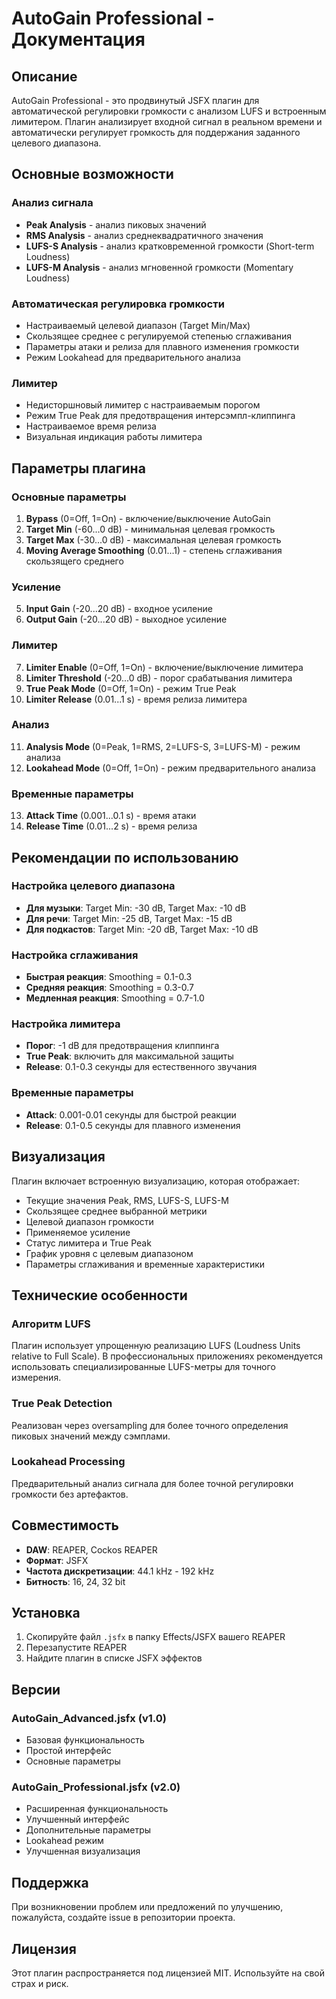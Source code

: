 # AutoGain Professional - Документация

## Описание

AutoGain Professional - это продвинутый JSFX плагин для автоматической регулировки громкости с анализом LUFS и встроенным лимитером. Плагин анализирует входной сигнал в реальном времени и автоматически регулирует громкость для поддержания заданного целевого диапазона.

## Основные возможности

### Анализ сигнала
- **Peak Analysis** - анализ пиковых значений
- **RMS Analysis** - анализ среднеквадратичного значения
- **LUFS-S Analysis** - анализ кратковременной громкости (Short-term Loudness)
- **LUFS-M Analysis** - анализ мгновенной громкости (Momentary Loudness)

### Автоматическая регулировка громкости
- Настраиваемый целевой диапазон (Target Min/Max)
- Скользящее среднее с регулируемой степенью сглаживания
- Параметры атаки и релиза для плавного изменения громкости
- Режим Lookahead для предварительного анализа

### Лимитер
- Недисторшновый лимитер с настраиваемым порогом
- Режим True Peak для предотвращения интерсэмпл-клиппинга
- Настраиваемое время релиза
- Визуальная индикация работы лимитера

## Параметры плагина

### Основные параметры
1. **Bypass** (0=Off, 1=On) - включение/выключение AutoGain
2. **Target Min** (-60...0 dB) - минимальная целевая громкость
3. **Target Max** (-30...0 dB) - максимальная целевая громкость
4. **Moving Average Smoothing** (0.01...1) - степень сглаживания скользящего среднего

### Усиление
5. **Input Gain** (-20...20 dB) - входное усиление
6. **Output Gain** (-20...20 dB) - выходное усиление

### Лимитер
7. **Limiter Enable** (0=Off, 1=On) - включение/выключение лимитера
8. **Limiter Threshold** (-20...0 dB) - порог срабатывания лимитера
9. **True Peak Mode** (0=Off, 1=On) - режим True Peak
10. **Limiter Release** (0.01...1 s) - время релиза лимитера

### Анализ
11. **Analysis Mode** (0=Peak, 1=RMS, 2=LUFS-S, 3=LUFS-M) - режим анализа
12. **Lookahead Mode** (0=Off, 1=On) - режим предварительного анализа

### Временные параметры
13. **Attack Time** (0.001...0.1 s) - время атаки
14. **Release Time** (0.01...2 s) - время релиза

## Рекомендации по использованию

### Настройка целевого диапазона
- **Для музыки**: Target Min: -30 dB, Target Max: -10 dB
- **Для речи**: Target Min: -25 dB, Target Max: -15 dB
- **Для подкастов**: Target Min: -20 dB, Target Max: -10 dB

### Настройка сглаживания
- **Быстрая реакция**: Smoothing = 0.1-0.3
- **Средняя реакция**: Smoothing = 0.3-0.7
- **Медленная реакция**: Smoothing = 0.7-1.0

### Настройка лимитера
- **Порог**: -1 dB для предотвращения клиппинга
- **True Peak**: включить для максимальной защиты
- **Release**: 0.1-0.3 секунды для естественного звучания

### Временные параметры
- **Attack**: 0.001-0.01 секунды для быстрой реакции
- **Release**: 0.1-0.5 секунды для плавного изменения

## Визуализация

Плагин включает встроенную визуализацию, которая отображает:

- Текущие значения Peak, RMS, LUFS-S, LUFS-M
- Скользящее среднее выбранной метрики
- Целевой диапазон громкости
- Применяемое усиление
- Статус лимитера и True Peak
- График уровня с целевым диапазоном
- Параметры сглаживания и временные характеристики

## Технические особенности

### Алгоритм LUFS
Плагин использует упрощенную реализацию LUFS (Loudness Units relative to Full Scale). В профессиональных приложениях рекомендуется использовать специализированные LUFS-метры для точного измерения.

### True Peak Detection
Реализован через oversampling для более точного определения пиковых значений между сэмплами.

### Lookahead Processing
Предварительный анализ сигнала для более точной регулировки громкости без артефактов.

## Совместимость

- **DAW**: REAPER, Cockos REAPER
- **Формат**: JSFX
- **Частота дискретизации**: 44.1 kHz - 192 kHz
- **Битность**: 16, 24, 32 bit

## Установка

1. Скопируйте файл `.jsfx` в папку Effects/JSFX вашего REAPER
2. Перезапустите REAPER
3. Найдите плагин в списке JSFX эффектов

## Версии

### AutoGain_Advanced.jsfx (v1.0)
- Базовая функциональность
- Простой интерфейс
- Основные параметры

### AutoGain_Professional.jsfx (v2.0)
- Расширенная функциональность
- Улучшенный интерфейс
- Дополнительные параметры
- Lookahead режим
- Улучшенная визуализация

## Поддержка

При возникновении проблем или предложений по улучшению, пожалуйста, создайте issue в репозитории проекта.

## Лицензия

Этот плагин распространяется под лицензией MIT. Используйте на свой страх и риск.
